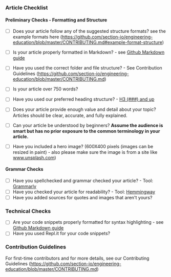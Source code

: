 ### Article Checklist
#### Preliminary Checks - Formatting and Structure 
- [ ] Does your article follow any of the suggested structure formats? see the example formats here (https://github.com/section-io/engineering-education/blob/master/CONTRIBUTING.md#example-format-structure)
- [ ] Is your article properly formatted in Markdown? - see [Github Markdown guide](https://github.com/adam-p/markdown-here/wiki/Markdown-Cheatsheet)
- [ ] Have you used the correct folder and file structure? - See Contribution Guidelines (https://github.com/section-io/engineering-education/blob/master/CONTRIBUTING.md)
- [ ] Is your article over 750 words?
- [ ] Have you used our preferred heading structure? - [H3 (###) and up](https://github.com/adam-p/markdown-here/wiki/Markdown-Cheatsheet#headers)
- [ ] Does your article provide enough value and detail about your topic? Articles should be clear, accurate, and fully explained.
- [ ] Can your article be understood by beginners? **Assume the audience is smart but has no prior exposure to the common terminology in your article.**
- [ ] Have you included a hero image? (600X400 pixels (images can be resized in paint) - also please make sure the image is from a site like www.unsplash.com)
      

#### Grammar Checks
- [ ] Have you spellchecked and grammar checked your article? - Tool: [Grammarly](https://grammarly.com)
- [ ] Have you checked your article for readability? - Tool: [Hemmingway](http://www.hemingwayapp.com/)
- [ ] Have you added sources for quotes and images that aren't yours?

### Technical Checks
- [ ] Are your code snippets properly formatted for syntax highlighting - see [Github Markdown guide](https://github.com/adam-p/markdown-here/wiki/Markdown-Cheatsheet)
- [ ] Have you used Repl.it for your code snippets?

### Contribution Guidelines
For first-time contributors and for more details, see our Contributing Guidelines (https://github.com/section-io/engineering-education/blob/master/CONTRIBUTING.md)
